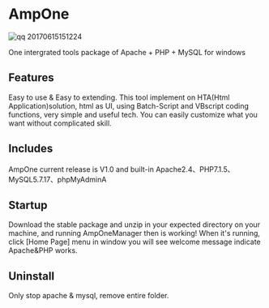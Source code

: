 # AmpOne
![qq 20170615151224](https://user-images.githubusercontent.com/11038908/27210681-a807ee2c-5286-11e7-8009-b9da65302910.png)

One intergrated tools package of Apache + PHP + MySQL for windows


## Features 
Easy to use & Easy to extending. This tool implement on HTA(Html Application)solution, html as UI, using Batch-Script and VBscript coding functions, very simple and useful tech. You can easily customize what you want without complicated skill.

## Includes
AmpOne current release is V1.0 and built-in Apache2.4、PHP7.1.5、MySQL5.7.17、phpMyAdminA

## Startup 
Download the stable package and unzip in your expected directory on your machine, and running AmpOneManager then is working! When it's running, click [Home Page] menu in window you will see welcome message indicate Apache&PHP works.

## Uninstall
Only stop apache & mysql, remove entire folder. 
